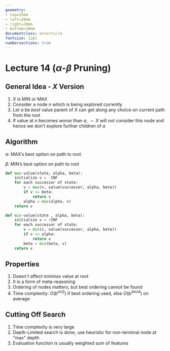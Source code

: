 ```yaml
---
geometry:
- top=25mm
- left=20mm
- right=20mm
- bottom=30mm
documentclass: extarticle
fontsize: 12pt
numbersections: true
---
```


# Lecture 14 ($\alpha$-$\beta$ Pruning)

## General Idea - $X$ Version
1. $X$ is MIN or MAX
1. Consider a node $n$ which is being explored currently
1. Let $a$ be *best* value parent of $X$ can get along any choice on current path from the root
1. If value at $n$ becomes *worse* than $a$, $\sim X$ will not consider this node and hence we don't explore further children of $a$

## Algorithm
$\alpha$: MAX’s best option on path to root

$\beta$: MIN’s best option on path to root
```python
def max-value(state, alpha, beta):
    initialize v = -INF
    for each successor of state:
        v = max(v, value(successor, alpha, beta))
        if v >= beta:
            return v
        alpha = max(alpha, v)
    return v
```
```python
def min-value(state , alpha, beta):
    initialize v = +INF
    for each successor of state:
        v = min(v, value(successor, alpha, beta))
        if v <= alpha:
            return v
        beta = min(beta, v)
    return v
```

## Properties
1. Doesn't affect minimax value at root
1. It is a form of meta-reasoning
1. Ordering of nodes matters, but best ordering cannot be found
1. Time complexity: $O(b^{m/2})$ if best ordering used, else $O(b^{3m/4})$ on average


## Cutting Off Search
1. Time complexity is very large
1. Depth-Limited search is done, use heuristic for non-terminal node at "max" depth
1. Evaluation function is usually weighted sum of features

